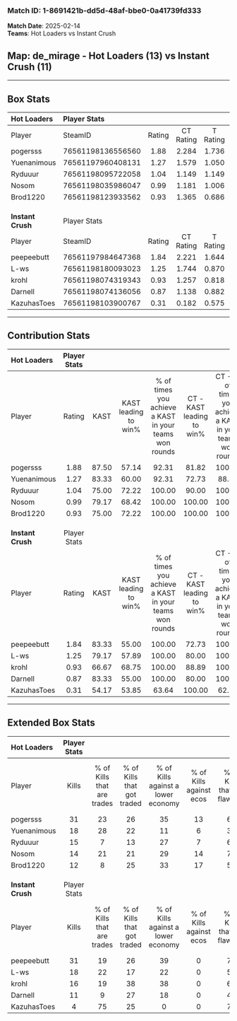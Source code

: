 ### Match ID: 1-8691421b-dd5d-48af-bbe0-0a41739fd333  
**Match Date**: 2025-02-14  
**Teams**: Hot Loaders vs Instant Crush  

## **Map**: de_mirage - Hot Loaders (13) vs Instant Crush (11)  
---  

## Box Stats  

| **Hot Loaders**   | Player Stats      |        |           |          |       |       |       |         |        |      |     |
| :- | :- | :-: | :-: | :-: | :-: | :-: | :-: | :-: | :-: | :-: | :-: |
| Player            | SteamID           | Rating | CT Rating | T Rating | KAST  |  ADR  | Kills | Assists | Deaths | K/D  | HS% |
| pogersss          | 76561198136556560 |  1.88  |   2.284   |  1.736   | 87.50 | 127.6 |  31   |    7    |   17   | 1.82 | 48  |
| Yuenanimous       | 76561197960408131 |  1.27  |   1.579   |  1.050   | 83.33 | 81.3  |  18   |    6    |   15   | 1.20 | 66  |
| Ryduuur           | 76561198095722058 |  1.04  |   1.149   |  1.149   | 75.00 | 66.5  |  15   |    7    |   16   | 0.94 | 53  |
| Nosom             | 76561198035986047 |  0.99  |   1.181   |  1.006   | 79.17 | 61.4  |  14   |    6    |   17   | 0.82 | 50  |
| Brod1220          | 76561198123933562 |  0.93  |   1.365   |  0.686   | 75.00 | 65.2  |  12   |    4    |   15   | 0.80 | 50  |
|                   |                   |        |           |          |       |       |       |         |        |      |     |
|                   |                   |        |           |          |       |       |       |         |        |      |     |
|                   |                   |        |           |          |       |       |       |         |        |      |     |
| **Instant Crush** | Player Stats      |        |           |          |       |       |       |         |        |      |     |
| Player            | SteamID           | Rating | CT Rating | T Rating | KAST  |  ADR  | Kills | Assists | Deaths | K/D  | HS% |
| peepeebutt        | 76561197984647368 |  1.84  |   2.221   |  1.644   | 83.33 | 115.6 |  31   |    5    |   15   | 2.07 | 41  |
| L-ws              | 76561198180093023 |  1.25  |   1.744   |  0.870   | 79.17 | 81.5  |  18   |    9    |   15   | 1.20 | 27  |
| krohl             | 76561198074319343 |  0.93  |   1.257   |  0.818   | 66.67 | 83.0  |  16   |    6    |   22   | 0.73 | 56  |
| Darnell           | 76561198074136056 |  0.87  |   1.138   |  0.882   | 83.33 | 57.8  |  11   |    4    |   18   | 0.61 | 72  |
| KazuhasToes       | 76561198103900767 |  0.31  |   0.182   |  0.575   | 54.17 | 36.6  |   4   |    9    |   20   | 0.20 | 25  |
---  

## Contribution Stats  

| **Hot Loaders**   | Player Stats |       |                      |                                                        |                           |                                                             |                          |                                                            |
| :- | :-: | :-: | :-: | :-: | :-: | :-: | :-: | :-: |
| Player            |    Rating    | KAST  | KAST leading to win% | % of times you achieve a KAST in your teams won rounds | CT - KAST leading to win% | CT - % of times you achieve a KAST in your teams won rounds | T - KAST leading to win% | T - % of times you achieve a KAST in your teams won rounds |
| pogersss          |     1.88     | 87.50 |        57.14         |                         92.31                          |           81.82           |                           100.00                            |          30.00           |                           75.00                            |
| Yuenanimous       |     1.27     | 83.33 |        60.00         |                         92.31                          |           72.73           |                            88.89                            |          44.44           |                           100.00                           |
| Ryduuur           |     1.04     | 75.00 |        72.22         |                         100.00                         |           90.00           |                           100.00                            |          50.00           |                           100.00                           |
| Nosom             |     0.99     | 79.17 |        68.42         |                         100.00                         |          100.00           |                           100.00                            |          40.00           |                           100.00                           |
| Brod1220          |     0.93     | 75.00 |        72.22         |                         100.00                         |          100.00           |                           100.00                            |          44.44           |                           100.00                           |
|                   |              |       |                      |                                                        |                           |                                                             |                          |                                                            |
|                   |              |       |                      |                                                        |                           |                                                             |                          |                                                            |
|                   |              |       |                      |                                                        |                           |                                                             |                          |                                                            |
| **Instant Crush** | Player Stats |       |                      |                                                        |                           |                                                             |                          |                                                            |
| Player            |    Rating    | KAST  | KAST leading to win% | % of times you achieve a KAST in your teams won rounds | CT - KAST leading to win% | CT - % of times you achieve a KAST in your teams won rounds | T - KAST leading to win% | T - % of times you achieve a KAST in your teams won rounds |
| peepeebutt        |     1.84     | 83.33 |        55.00         |                         100.00                         |           72.73           |                           100.00                            |          33.33           |                           100.00                           |
| L-ws              |     1.25     | 79.17 |        57.89         |                         100.00                         |           80.00           |                           100.00                            |          33.33           |                           100.00                           |
| krohl             |     0.93     | 66.67 |        68.75         |                         100.00                         |           88.89           |                           100.00                            |          42.86           |                           100.00                           |
| Darnell           |     0.87     | 83.33 |        55.00         |                         100.00                         |           80.00           |                           100.00                            |          30.00           |                           100.00                           |
| KazuhasToes       |     0.31     | 54.17 |        53.85         |                         63.64                          |          100.00           |                            62.50                            |          25.00           |                           66.67                            |
---  

## Extended Box Stats  

| **Hot Loaders**   | Player Stats |                            |                            |                                    |                         |                              |                                 |        |                             |                                     |                          |                               |                            |
| :- | :-: | :-: | :-: | :-: | :-: | :-: | :-: | :-: | :-: | :-: | :-: | :-: | :-: |
| Player            |    Kills     | % of Kills that are trades | % of Kills that got traded | % of Kills against a lower economy | % of Kills against ecos | % of Kills that are flawless | % of Kills that are close duels | Deaths | % of Deaths that get traded | % of Deaths against a lower economy | % of Deaths against ecos | % of Deaths that are flawless | % of Deaths that are close |
| pogersss          |      31      |             23             |             26             |                 35                 |           13            |              65              |                0                |   17   |             35              |                 24                  |            6             |              71               |             0              |
| Yuenanimous       |      18      |             28             |             22             |                 11                 |            6            |              39              |                6                |   15   |             13              |                 20                  |            7             |              47               |             7              |
| Ryduuur           |      15      |             7              |             13             |                 27                 |            7            |              67              |                7                |   16   |             31              |                 13                  |            0             |              81               |             0              |
| Nosom             |      14      |             21             |             21             |                 29                 |           14            |              71              |                7                |   17   |             24              |                 18                  |            6             |              65               |             0              |
| Brod1220          |      12      |             8              |             25             |                 33                 |           17            |              58              |                0                |   15   |             27              |                 13                  |            0             |              53               |             7              |
|                   |              |                            |                            |                                    |                         |                              |                                 |        |                             |                                     |                          |                               |                            |
|                   |              |                            |                            |                                    |                         |                              |                                 |        |                             |                                     |                          |                               |                            |
|                   |              |                            |                            |                                    |                         |                              |                                 |        |                             |                                     |                          |                               |                            |
| **Instant Crush** | Player Stats |                            |                            |                                    |                         |                              |                                 |        |                             |                                     |                          |                               |                            |
| Player            |    Kills     | % of Kills that are trades | % of Kills that got traded | % of Kills against a lower economy | % of Kills against ecos | % of Kills that are flawless | % of Kills that are close duels | Deaths | % of Deaths that get traded | % of Deaths against a lower economy | % of Deaths against ecos | % of Deaths that are flawless | % of Deaths that are close |
| peepeebutt        |      31      |             19             |             26             |                 39                 |            0            |              77              |                3                |   15   |             27              |                 20                  |            0             |              47               |             0              |
| L-ws              |      18      |             22             |             17             |                 22                 |            0            |              50              |                0                |   15   |             13              |                 20                  |            0             |              67               |             13             |
| krohl             |      16      |             19             |             38             |                 38                 |            0            |              63              |                0                |   22   |             23              |                 23                  |            0             |              73               |             5              |
| Darnell           |      11      |             9              |             27             |                 18                 |            0            |              45              |                9                |   18   |             33              |                 17                  |            0             |              56               |             0              |
| KazuhasToes       |      4       |             75             |             25             |                 0                  |            0            |              75              |                0                |   20   |             15              |                 15                  |            0             |              55               |             0              |
